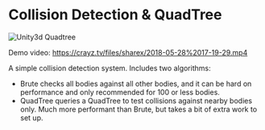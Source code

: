 # Collision Detection & QuadTree

![Unity3d Quadtree](/screenshot.png?raw=true "Unity3d Quadtree")

Demo video: https://crayz.tv/files/sharex/2018-05-28%2017-19-29.mp4

A simple collision detection system.  Includes two algorithms:  
* Brute checks all bodies against all other bodies, and it can be hard on performance and only recommended for 100 or less bodies.  
* QuadTree queries a QuadTree to test collisions against nearby bodies only.  Much more performant than Brute, but takes a bit of extra work to set up.